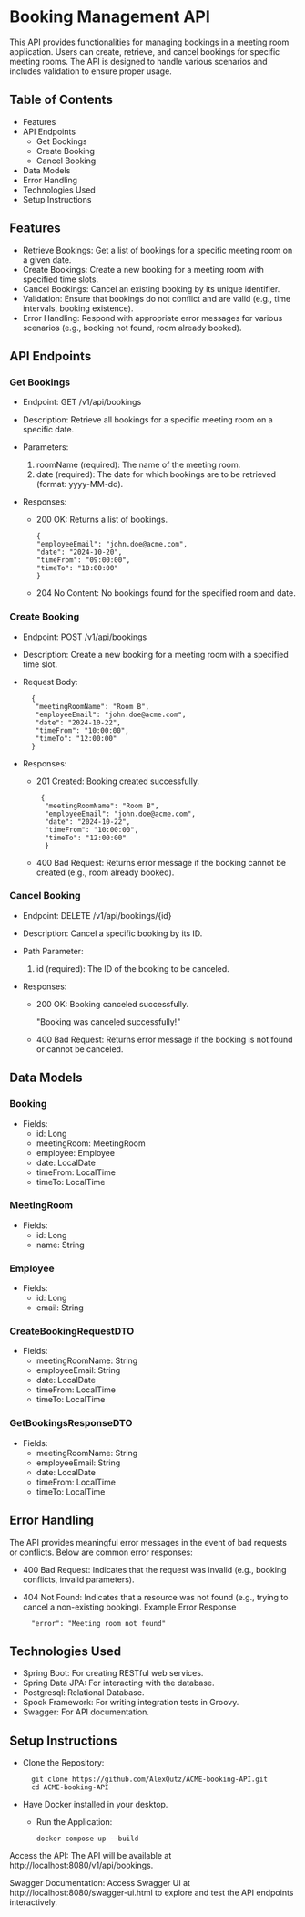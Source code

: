 # Booking Management API
This API provides functionalities for managing bookings in a meeting room application. Users can create, retrieve, and cancel bookings for specific meeting rooms. The API is designed to handle various scenarios and includes validation to ensure proper usage.

## Table of Contents
* Features
* API Endpoints
  * Get Bookings
  * Create Booking
  * Cancel Booking
* Data Models
* Error Handling
* Technologies Used
* Setup Instructions

## Features
  * Retrieve Bookings: Get a list of bookings for a specific meeting room on a given date.
  * Create Bookings: Create a new booking for a meeting room with specified time slots.
  * Cancel Bookings: Cancel an existing booking by its unique identifier.
  * Validation: Ensure that bookings do not conflict and are valid (e.g., time intervals, booking existence).
  * Error Handling: Respond with appropriate error messages for various scenarios (e.g., booking not found, room already booked).
  
## API Endpoints
  
### Get Bookings 
* Endpoint: GET /v1/api/bookings


* Description: Retrieve all bookings for a specific meeting room on a specific date.


* Parameters:

  1. roomName (required): The name of the meeting room.
  2. date (required): The date for which bookings are to be retrieved (format: yyyy-MM-dd).
  

* Responses:

  * 200 OK: Returns a list of bookings.

    
        {
        "employeeEmail": "john.doe@acme.com",
        "date": "2024-10-20",
        "timeFrom": "09:00:00",
        "timeTo": "10:00:00"
        }
    

  * 204 No Content: No bookings found for the specified room and date.
### Create Booking
  
* Endpoint: POST /v1/api/bookings

* Description: Create a new booking for a meeting room with a specified time slot.

* Request Body:

    
        {
         "meetingRoomName": "Room B",
         "employeeEmail": "john.doe@acme.com",
         "date": "2024-10-22",
         "timeFrom": "10:00:00",
         "timeTo": "12:00:00"
        }

* Responses:

  * 201 Created: Booking created successfully.
  
      
         {
          "meetingRoomName": "Room B",
          "employeeEmail": "john.doe@acme.com",
          "date": "2024-10-22",
          "timeFrom": "10:00:00",
          "timeTo": "12:00:00"
          }
      
  * 400 Bad Request: Returns error message if the booking cannot be created (e.g., room already booked).
  
### Cancel Booking
  
* Endpoint: DELETE /v1/api/bookings/{id}

* Description: Cancel a specific booking by its ID.

* Path Parameter:

  1. id (required): The ID of the booking to be canceled.
  
* Responses:

  * 200 OK: Booking canceled successfully.

    
       "Booking was canceled successfully!"
    
  
  * 400 Bad Request: Returns error message if the booking is not found or cannot be canceled.
  
## Data Models
  
### Booking

 * Fields:
   * id: Long
   * meetingRoom: MeetingRoom
   * employee: Employee
   * date: LocalDate
   * timeFrom: LocalTime
   * timeTo: LocalTime
   
### MeetingRoom

* Fields:
  * id: Long
  * name: String

### Employee

* Fields:
    * id: Long
    * email: String

### CreateBookingRequestDTO

* Fields:
  * meetingRoomName: String
  * employeeEmail: String
  * date: LocalDate
  * timeFrom: LocalTime
  * timeTo: LocalTime
  
### GetBookingsResponseDTO

* Fields:
  * meetingRoomName: String
  * employeeEmail: String
  * date: LocalDate
  * timeFrom: LocalTime
  * timeTo: LocalTime
  
## Error Handling
  The API provides meaningful error messages in the event of bad requests or conflicts. Below are common error responses:

* 400 Bad Request: Indicates that the request was invalid (e.g., booking conflicts, invalid parameters).


* 404 Not Found: Indicates that a resource was not found (e.g., trying to cancel a non-existing booking).
Example Error Response

    
        "error": "Meeting room not found"
    
## Technologies Used

* Spring Boot: For creating RESTful web services.
* Spring Data JPA: For interacting with the database.
* Postgresql: Relational Database.
* Spock Framework: For writing integration tests in Groovy.
* Swagger: For API documentation.

## Setup Instructions

* Clone the Repository:

        git clone https://github.com/AlexQutz/ACME-booking-API.git
        cd ACME-booking-API

* Have Docker installed in your desktop.

  * Run the Application:
  
        docker compose up --build

Access the API: The API will be available at http://localhost:8080/v1/api/bookings.

Swagger Documentation: Access Swagger UI at http://localhost:8080/swagger-ui.html to explore and test the API endpoints interactively.